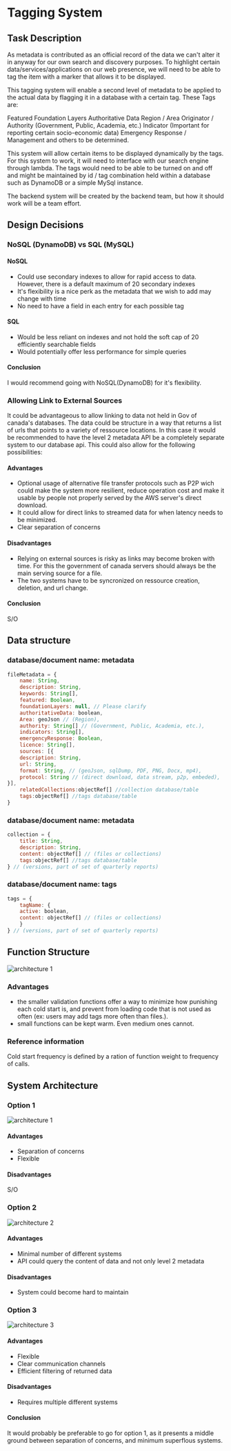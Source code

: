 # Tagging System

## Task Description

As metadata is contributed as an official record of the data we can't alter it in anyway for our own search and discovery purposes. To highlight certain data/services/applications on our web presence, we will need to be able to tag the item with a marker that allows it to be displayed.

This tagging system will enable a second level of metadata to be applied to the actual data by flagging it in a database with a certain tag. These Tags are:

Featured
Foundation Layers
Authoritative Data
Region / Area
Originator / Authority (Government, Public, Academia, etc.)
Indicator (Important for reporting certain socio-economic data)
Emergency Response / Management
and others to be determined.

This system will allow certain items to be displayed dynamically by the tags. For this system to work, it will need to interface with our search engine through lambda. The tags would need to be able to be turned on and off and might be maintained by id / tag combination held within a database such as DynamoDB or a simple MySql instance.

The backend system will be created by the backend team, but how it should work will be a team effort.

## Design Decisions

### NoSQL (DynamoDB) vs SQL (MySQL)

#### NoSQL

* Could use secondary indexes to allow for rapid access to data. However, there is a default maximum of 20 secondary indexes
* It's flexibility is a nice perk as the metadata that we wish to add may change with time
* No need to have a field in each entry for each possible tag

#### SQL

* Would be less reliant on indexes and not hold the soft cap of 20 efficiently searchable fields
* Would potentially offer less performance for simple queries

#### Conclusion

I would recommend going with NoSQL(DynamoDB) for it's flexibility.

### Allowing Link to External Sources

It could be advantageous to allow linking to data not held in Gov of canada's databases. The data could be structure in a way that returns a list of urls that points to a variety of ressource locations. In this case it would be recommended to have the level 2 metadata API be a completely separate system to our database api. This could also allow for the following possibilities:

#### Advantages

* Optional usage of alternative file transfer protocols such as P2P wich could make the system more resilient, reduce operation cost and make it usable by people not properly served by the AWS server's direct download.
* It could allow for direct links to streamed data for when latency needs to be minimized.
* Clear separation of concerns

#### Disadvantages

* Relying on external sources is risky as links may become broken with time. For this the government of canada servers should always be the main serving source for a file.
* The two systems have to be syncronized on ressource creation, deletion, and url change.

#### Conclusion

S/O

## Data structure

### database/document name: metadata

```javascript
fileMetadata = {
    name: String,
    description: String,
    keywords: String[],
    featured: Boolean,
    foundationLayers: null, // Please clarify
    authoritativeData: boolean,
    Area: geoJson // (Region),
    authority: String[] // (Government, Public, Academia, etc.),
    indicators: String[],
    emergencyResponse: Boolean,
    licence: String[],
    sources: [{
    description: String,
    url: String,
    format: String, // (geoJson, sqlDump, PDF, PNG, Docx, mp4),
    protocol: String // (direct download, data stream, p2p, embeded),
}],
    relatedCollections:objectRef[] //collection database/table
    tags:objectRef[] //tags database/table
}
```

### database/document name: metadata

```javascript
collection = {
    title: String,
    description: String,
    content: objectRef[] // (files or collections)
    tags:objectRef[] //tags database/table
} // (versions, part of set of quarterly reports)
```

### database/document name: tags

```javascript
tags = {
    tagName: {
    active: boolean,
    content: objectRef[] // (files or collections)
    }
} // (versions, part of set of quarterly reports)
```

## Function Structure 


![architecture 1](./assets/images/lambdas.png)

### Advantages

* the smaller validation functions offer a way to minimize how punishing each cold start is, and prevent from loading code that is not used as often (ex: users may add tags more often than files.).
* small functions can be kept warm. Even medium ones cannot.

### Reference information

Cold start frequency is defined by a ration of function weight to frequency of calls.


## System Architecture

### Option 1

![architecture 1](./assets/images/architecture1.png)

#### Advantages

* Separation of concerns
* Flexible

#### Disadvantages

S/O


### Option 2

![architecture 2](./assets/images/architecture2.png)

#### Advantages

* Minimal number of different systems
* API could query the content of data and not only level 2 metadata

#### Disadvantages

* System could become hard to maintain

### Option 3

![architecture 3](./assets/images/architecture3.png)

#### Advantages

* Flexible
* Clear communication channels
* Efficient filtering of returned data

#### Disadvantages

* Requires multiple different systems

#### Conclusion

It would probably be preferable to go for option 1, as it presents a middle ground between separation of concerns, and minimum superflous systems.